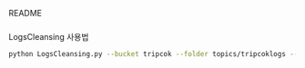 README

### 
LogsCleansing 사용법
```bash
python LogsCleansing.py --bucket tripcok --folder topics/tripcoklogs --date 20241220

```
